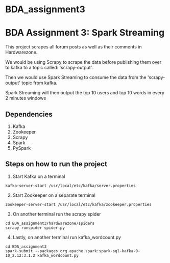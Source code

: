 # BDA_assignment3
 
<h1>BDA Assignment 3: Spark Streaming</h1>

This project scrapes all forum posts as well as their comments in Hardwarezone.

We would be using Scrapy to scrape the data before publishing them over to kafka to a topic called: 'scrapy-output'. 

Then we would use Spark Streaming to consume the data from the 'scrapy-output' topic from kafka. 

Spark Streaming will then output the top 10 users and top 10 words in every 2 minutes windows

<h2>Dependencies</h2>

1. Kafka
2. Zookeeper
3. Scrapy
4. Spark
5. PySpark

<h2>Steps on how to run the project</h2>

1. Start Kafka on a terminal
```
kafka-server-start /usr/local/etc/kafka/server.properties
```

2. Start Zookeeper on a separate terminal
```
zookeeper-server-start /usr/local/etc/kafka/zookeeper.properties
```

3. On another terminal run the scrapy spider
```
cd BDA_assignment3/hardwarezone/spiders
scrapy runspider spider.py
```

4. Lastly, on another terminal run kafka_wordcount.py
```
cd BDA_assignment3
spark-submit --packages org.apache.spark:spark-sql-kafka-0-10_2.12:3.1.2 kafka_wordcount.py
```

